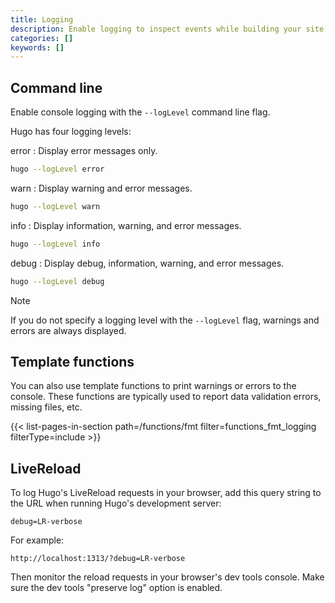 ```yaml
---
title: Logging
description: Enable logging to inspect events while building your site.
categories: []
keywords: []
---
```


## Command line

Enable console logging with the `--logLevel` command line flag.

Hugo has four logging levels:

error
: Display error messages only.

```sh
hugo --logLevel error
```

warn
: Display warning and error messages.

```sh
hugo --logLevel warn
```

info
: Display information, warning, and error messages.

```sh
hugo --logLevel info
```

debug
: Display debug, information, warning, and error messages.

```sh
hugo --logLevel debug
```

> [!note]
> If you do not specify a logging level with the `--logLevel` flag, warnings and errors are always displayed.

## Template functions

You can also use template functions to print warnings or errors to the console. These functions are typically used to report data validation errors, missing files, etc.

{{< list-pages-in-section path=/functions/fmt filter=functions_fmt_logging filterType=include >}}

## LiveReload

To log Hugo's LiveReload requests in your browser, add this query string to the URL when running Hugo's development server:

```text
debug=LR-verbose
```

For example:

```text
http://localhost:1313/?debug=LR-verbose
```

Then monitor the reload requests in your browser's dev tools console. Make sure the dev tools "preserve log" option is enabled.
